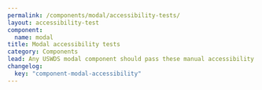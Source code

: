 ```yaml
---
permalink: /components/modal/accessibility-tests/
layout: accessibility-test
component:
  name: modal
title: Modal accessibility tests
category: Components
lead: Any USWDS modal component should pass these manual accessibility tests.
changelog:
  key: "component-modal-accessibility"
---
```

